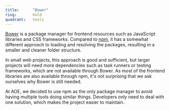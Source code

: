 ```yaml
---
title:      "Bower"
ring:       hold
quadrant:   tools
---
```


[Bower](https://bower.io/) is a package manager for frontend resources such as JavaScript libraries and CSS frameworks. Compared to [npm](https://www.npmjs.com/), it has a somewhat different approach to loading and resolving the packages, resulting in a smaller and cleaner folder structure.

In small web projects, this approach is good and sufficient, but larger projects will need more dependencies such as task runners or testing frameworks, which are not available through Bower.
As most of the frontend libraries are also available through npm, it's not surprising that we ask ourselves why Bower is still needed.

At AOE, we decided to use npm as the only package manager to avoid having multiple tools doing similar things.
Developers only need to deal with one solution, which makes the project easier to maintain.
